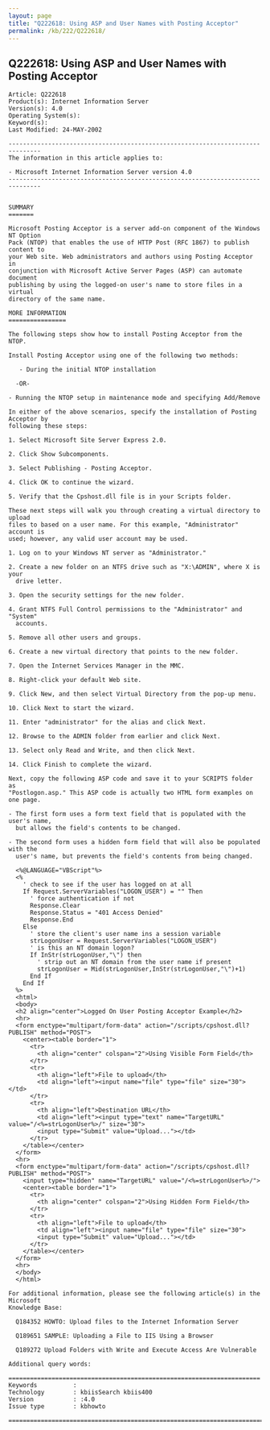 ```yaml
---
layout: page
title: "Q222618: Using ASP and User Names with Posting Acceptor"
permalink: /kb/222/Q222618/
---
```


## Q222618: Using ASP and User Names with Posting Acceptor

	Article: Q222618
	Product(s): Internet Information Server
	Version(s): 4.0
	Operating System(s): 
	Keyword(s): 
	Last Modified: 24-MAY-2002
	
	-------------------------------------------------------------------------------
	The information in this article applies to:
	
	- Microsoft Internet Information Server version 4.0 
	-------------------------------------------------------------------------------
	
	
	SUMMARY
	=======
	
	Microsoft Posting Acceptor is a server add-on component of the Windows NT Option
	Pack (NTOP) that enables the use of HTTP Post (RFC 1867) to publish content to
	your Web site. Web administrators and authors using Posting Acceptor in
	conjunction with Microsoft Active Server Pages (ASP) can automate document
	publishing by using the logged-on user's name to store files in a virtual
	directory of the same name.
	
	MORE INFORMATION
	================
	
	The following steps show how to install Posting Acceptor from the NTOP.
	
	Install Posting Acceptor using one of the following two methods:
	
	   - During the initial NTOP installation
	
	  -OR-
	
	- Running the NTOP setup in maintenance mode and specifying Add/Remove
	
	In either of the above scenarios, specify the installation of Posting Acceptor by
	following these steps:
	
	1. Select Microsoft Site Server Express 2.0.
	
	2. Click Show Subcomponents.
	
	3. Select Publishing - Posting Acceptor.
	
	4. Click OK to continue the wizard.
	
	5. Verify that the Cpshost.dll file is in your Scripts folder.
	
	These next steps will walk you through creating a virtual directory to upload
	files to based on a user name. For this example, "Administrator" account is
	used; however, any valid user account may be used.
	
	1. Log on to your Windows NT server as "Administrator."
	
	2. Create a new folder on an NTFS drive such as "X:\ADMIN", where X is your
	  drive letter.
	
	3. Open the security settings for the new folder.
	
	4. Grant NTFS Full Control permissions to the "Administrator" and "System"
	  accounts.
	
	5. Remove all other users and groups.
	
	6. Create a new virtual directory that points to the new folder.
	
	7. Open the Internet Services Manager in the MMC.
	
	8. Right-click your default Web site.
	
	9. Click New, and then select Virtual Directory from the pop-up menu.
	
	10. Click Next to start the wizard.
	
	11. Enter "administrator" for the alias and click Next.
	
	12. Browse to the ADMIN folder from earlier and click Next.
	
	13. Select only Read and Write, and then click Next.
	
	14. Click Finish to complete the wizard.
	
	Next, copy the following ASP code and save it to your SCRIPTS folder as
	"Postlogon.asp." This ASP code is actually two HTML form examples on one page.
	
	- The first form uses a form text field that is populated with the user's name,
	  but allows the field's contents to be changed.
	
	- The second form uses a hidden form field that will also be populated with the
	  user's name, but prevents the field's contents from being changed.
	
	  <%@LANGUAGE="VBScript"%>
	  <%
	    ' check to see if the user has logged on at all
	    If Request.ServerVariables("LOGON_USER") = "" Then
	      ' force authentication if not
	      Response.Clear
	      Response.Status = "401 Access Denied"
	      Response.End
	    Else
	      ' store the client's user name ins a session variable
	      strLogonUser = Request.ServerVariables("LOGON_USER")
	      ' is this an NT domain logon?
	      If InStr(strLogonUser,"\") then
	        ' strip out an NT domain from the user name if present
	        strLogonUser = Mid(strLogonUser,InStr(strLogonUser,"\")+1)
	      End If
	    End If
	  %>
	  <html>
	  <body>
	  <h2 align="center">Logged On User Posting Acceptor Example</h2>
	  <hr>
	  <form enctype="multipart/form-data" action="/scripts/cpshost.dll?PUBLISH" method="POST">
	    <center><table border="1">
	      <tr>
	        <th align="center" colspan="2">Using Visible Form Field</th>
	      </tr>
	      <tr>
	        <th align="left">File to upload</th>
	        <td align="left"><input name="file" type="file" size="30"></td>
	      </tr>
	      <tr>
	        <th align="left">Destination URL</th>
	        <td align="left"><input type="text" name="TargetURL" value="/<%=strLogonUser%>/" size="30">
	        <input type="Submit" value="Upload..."></td>
	      </tr>
	    </table></center>
	  </form>
	  <hr>
	  <form enctype="multipart/form-data" action="/scripts/cpshost.dll?PUBLISH" method="POST">
	    <input type="hidden" name="TargetURL" value="/<%=strLogonUser%>/">
	    <center><table border="1">
	      <tr>
	        <th align="center" colspan="2">Using Hidden Form Field</th>
	      </tr>
	      <tr>
	        <th align="left">File to upload</th>
	        <td align="left"><input name="file" type="file" size="30">
	        <input type="Submit" value="Upload..."></td>
	      </tr>
	    </table></center>
	  </form>
	  <hr>
	  </body>
	  </html>
	
	For additional information, please see the following article(s) in the Microsoft
	Knowledge Base:
	
	  Q184352 HOWTO: Upload files to the Internet Information Server
	
	  Q189651 SAMPLE: Uploading a File to IIS Using a Browser
	
	  Q189272 Upload Folders with Write and Execute Access Are Vulnerable
	
	Additional query words:
	
	======================================================================
	Keywords          :  
	Technology        : kbiisSearch kbiis400
	Version           : :4.0
	Issue type        : kbhowto
	
	=============================================================================
	
